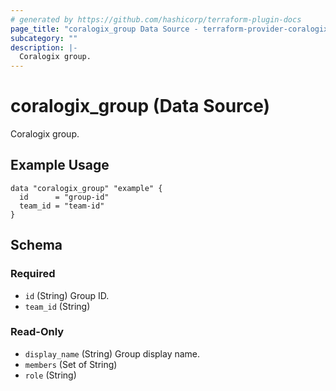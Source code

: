 ```yaml
---
# generated by https://github.com/hashicorp/terraform-plugin-docs
page_title: "coralogix_group Data Source - terraform-provider-coralogix"
subcategory: ""
description: |-
  Coralogix group.
---
```


# coralogix_group (Data Source)

Coralogix group.

## Example Usage

```hcl
data "coralogix_group" "example" {
  id      = "group-id"
  team_id = "team-id"
}
```


<!-- schema generated by tfplugindocs -->
## Schema

### Required

- `id` (String) Group ID.
- `team_id` (String)

### Read-Only

- `display_name` (String) Group display name.
- `members` (Set of String)
- `role` (String)
